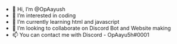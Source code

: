 - 👋 Hi, I’m @OpAayush
- 👀 I’m interested in coding
- 🌱 I’m currently learning html and javascript
- 💞️ I’m looking to collaborate on Discord Bot and Website making
- 📫 You can contact me with Discord - OpAayu5h#0001

<!---
OpAayush/OpAayush is a ✨ special ✨ repository because its `README.md` (this file) appears on your GitHub profile.
You can click the Preview link to take a look at your changes.
--->
